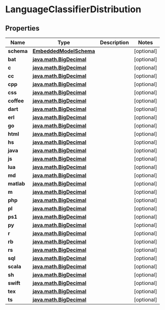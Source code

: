 
# LanguageClassifierDistribution

## Properties
Name | Type | Description | Notes
------------ | ------------- | ------------- | -------------
**schema** | [**EmbeddedModelSchema**](EmbeddedModelSchema.md) |  |  [optional]
**bat** | [**java.math.BigDecimal**](java.math.BigDecimal.md) |  |  [optional]
**c** | [**java.math.BigDecimal**](java.math.BigDecimal.md) |  |  [optional]
**cc** | [**java.math.BigDecimal**](java.math.BigDecimal.md) |  |  [optional]
**cpp** | [**java.math.BigDecimal**](java.math.BigDecimal.md) |  |  [optional]
**css** | [**java.math.BigDecimal**](java.math.BigDecimal.md) |  |  [optional]
**coffee** | [**java.math.BigDecimal**](java.math.BigDecimal.md) |  |  [optional]
**dart** | [**java.math.BigDecimal**](java.math.BigDecimal.md) |  |  [optional]
**erl** | [**java.math.BigDecimal**](java.math.BigDecimal.md) |  |  [optional]
**go** | [**java.math.BigDecimal**](java.math.BigDecimal.md) |  |  [optional]
**html** | [**java.math.BigDecimal**](java.math.BigDecimal.md) |  |  [optional]
**hs** | [**java.math.BigDecimal**](java.math.BigDecimal.md) |  |  [optional]
**java** | [**java.math.BigDecimal**](java.math.BigDecimal.md) |  |  [optional]
**js** | [**java.math.BigDecimal**](java.math.BigDecimal.md) |  |  [optional]
**lua** | [**java.math.BigDecimal**](java.math.BigDecimal.md) |  |  [optional]
**md** | [**java.math.BigDecimal**](java.math.BigDecimal.md) |  |  [optional]
**matlab** | [**java.math.BigDecimal**](java.math.BigDecimal.md) |  |  [optional]
**m** | [**java.math.BigDecimal**](java.math.BigDecimal.md) |  |  [optional]
**php** | [**java.math.BigDecimal**](java.math.BigDecimal.md) |  |  [optional]
**pl** | [**java.math.BigDecimal**](java.math.BigDecimal.md) |  |  [optional]
**ps1** | [**java.math.BigDecimal**](java.math.BigDecimal.md) |  |  [optional]
**py** | [**java.math.BigDecimal**](java.math.BigDecimal.md) |  |  [optional]
**r** | [**java.math.BigDecimal**](java.math.BigDecimal.md) |  |  [optional]
**rb** | [**java.math.BigDecimal**](java.math.BigDecimal.md) |  |  [optional]
**rs** | [**java.math.BigDecimal**](java.math.BigDecimal.md) |  |  [optional]
**sql** | [**java.math.BigDecimal**](java.math.BigDecimal.md) |  |  [optional]
**scala** | [**java.math.BigDecimal**](java.math.BigDecimal.md) |  |  [optional]
**sh** | [**java.math.BigDecimal**](java.math.BigDecimal.md) |  |  [optional]
**swift** | [**java.math.BigDecimal**](java.math.BigDecimal.md) |  |  [optional]
**tex** | [**java.math.BigDecimal**](java.math.BigDecimal.md) |  |  [optional]
**ts** | [**java.math.BigDecimal**](java.math.BigDecimal.md) |  |  [optional]



